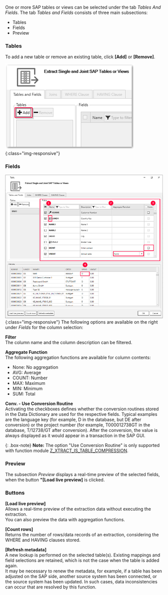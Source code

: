 One or more SAP tables or views can be selected under the tab *Tables And Fields*.
The tab *Tables and Fields* consists of three main subsections:
- Tables
- Fields
- Preview

### Tables
To add a new table or remove an existing table, click **[Add]** or **[Remove]**.
 
![Add_table](/img/content/table/table_main-window_add.png){:class="img-responsive"}

### Fields
![Fields](/img/content/table/table_fields_filter.png){:class="img-responsive"}
The following options are available on the right under *Fields* for the column selection: <br>


**Filter** <br>
The column name and the column description can be filtered.

**Aggregate Function** <br>
The following aggregation functions are available for column contents:
- None: No aggregation 
- AVG: Average
- COUNT: Number  
- MAX: Maximum
- MIN: Minimum 
- SUM: Total

**Conv. - Use Conversion Routine** <br>
Activating the checkboxes defines whether the conversion routines stored in the Data Dictionary are used for the respective fields. 
Typical examples are the language key (for example, D in the database, but DE after conversion) or the project number (for example, T000012738GT in the database, T/12738/GT after conversion). 
After the conversion, the value is always displayed as it would appear in a transaction in the SAP GUI. 

{: .box-note}
**Note:** The option "Use Conversion Routine" is only supported with function module [Z_XTRACT_IS_TABLE_COMPRESSION](./extraction-settings). 	

### Preview
The subsection *Preview* displays a real-time preview of the selected fields, when the button **"[Load live preview]** is clicked.

### Buttons
**[Load live preview]** <br>
Allows a real-time preview of the extraction data without executing the extraction. <br>
You can also preview the data with aggregation functions. 
 
**[Count rows]** <br>
Returns the number of rows/data records of an extraction, considering the WHERE and HAVING clauses stored. 

**[Refresh metadata]** <br>
A new lookup is performed on the selected table(s). Existing mappings and field selections are retained, which is not the case when the table is added again. <br>
It may be necessary to renew the metadata, for example, if a table has been adjusted on the SAP side, another source system has been connected, or the source system has been updated. 
In such cases, data inconsistencies can occur that are resolved by this function.   

